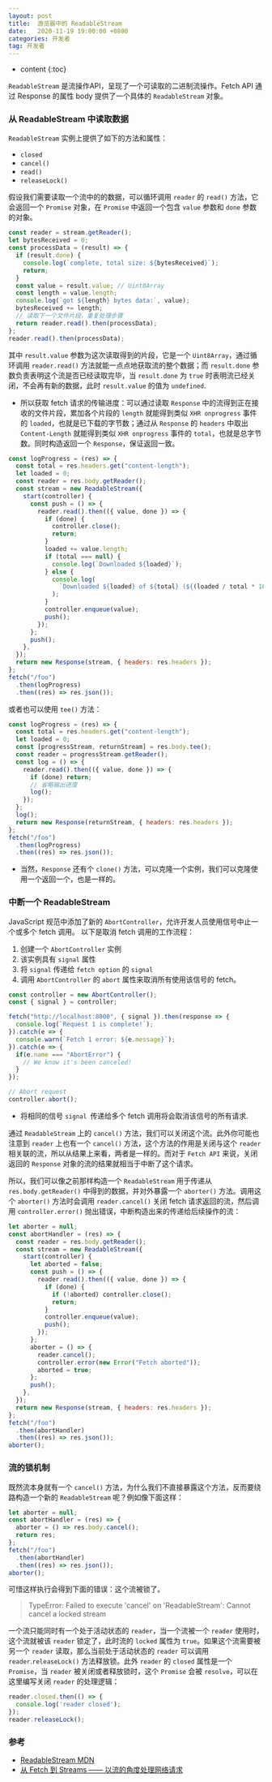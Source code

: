 ```yaml
---
layout: post
title:  游览器中的 ReadableStream
date:   2020-11-19 19:00:00 +0800
categories: 开发者
tag: 开发者
---
```


* content
{:toc}

`ReadableStream` 是流操作API，呈现了一个可读取的二进制流操作。Fetch API 通过 Response 的属性 body 提供了一个具体的 `ReadableStream` 对象。

### 从 ReadableStream 中读取数据

`ReadableStream` 实例上提供了如下的方法和属性：

- `closed`
- `cancel()`
- `read()`
- `releaseLock()`

假设我们需要读取一个流中的的数据，可以循环调用 `reader` 的 `read()` 方法，它会返回一个 `Promise` 对象，在 `Promise` 中返回一个包含 `value` 参数和 `done` 参数的对象。

```js
const reader = stream.getReader();
let bytesReceived = 0;
const processData = (result) => {
  if (result.done) {
    console.log(`complete, total size: ${bytesReceived}`);
    return;
  }
  const value = result.value; // Uint8Array
  const length = value.length;
  console.log(`got ${length} bytes data:`, value);
  bytesReceived += length;
  // 读取下一个文件片段，重复处理步骤
  return reader.read().then(processData);
};
reader.read().then(processData);
```

其中 `result.value` 参数为这次读取得到的片段，它是一个 `Uint8Array`，通过循环调用 `reader.read()` 方法就能一点点地获取流的整个数据；而 `result.done` 参数负责表明这个流是否已经读取完毕，当 `result.done` 为 `true` 时表明流已经关闭，不会再有新的数据，此时 `result.value` 的值为 `undefined`.

* 所以获取 fetch 请求的传输进度：可以通过读取 `Response` 中的流得到正在接收的文件片段，累加各个片段的 `length` 就能得到类似 `XHR onprogress` 事件的 `loaded`，也就是已下载的字节数；通过从 `Response` 的 `headers` 中取出 `Content-Length` 就能得到类似 `XHR onprogress` 事件的 `total`，也就是总字节数。同时构造返回一个 `Response`，保证返回一致。

```js
const logProgress = (res) => {
  const total = res.headers.get("content-length");
  let loaded = 0;
  const reader = res.body.getReader();
  const stream = new ReadableStream({
    start(controller) {
      const push = () => {
        reader.read().then(({ value, done }) => {
          if (done) {
            controller.close();
            return;
          }
          loaded += value.length;
          if (total === null) {
            console.log(`Downloaded ${loaded}`);
          } else {
            console.log(
              `Downloaded ${loaded} of ${total} (${(loaded / total * 100).toFixed(2)}%)`
            );
          }
          controller.enqueue(value);
          push();
        });
      };
      push();
    },
  });
  return new Response(stream, { headers: res.headers });
};
fetch("/foo")
  .then(logProgress)
  .then((res) => res.json());
```

或者也可以使用 `tee()` 方法：

```js
const logProgress = (res) => {
  const total = res.headers.get("content-length");
  let loaded = 0;
  const [progressStream, returnStream] = res.body.tee();
  const reader = progressStream.getReader();
  const log = () => {
    reader.read().then(({ value, done }) => {
      if (done) return;
      // 省略输出进度
      log();
    });
  };
  log();
  return new Response(returnStream, { headers: res.headers });
};
fetch("/foo")
  .then(logProgress)
  .then((res) => res.json());
```

* 当然，`Response` 还有个 `clone()` 方法，可以克隆一个实例，我们可以克隆使用一个返回一个，也是一样的。

### 中断一个 ReadableStream

<!-- 更新 -->

JavaScript 规范中添加了新的 `AbortController`，允许开发人员使用信号中止一个或多个 fetch 调用。
以下是取消 fetch 调用的工作流程：

1. 创建一个 `AbortController` 实例
2. 该实例具有 `signal` 属性
3. 将 `signal` 传递给 `fetch option`  的 `signal`
4. 调用 `AbortController` 的 `abort` 属性来取消所有使用该信号的 fetch。

```js
const controller = new AbortController();
const { signal } = controller;

fetch("http://localhost:8000", { signal }).then(response => {
  console.log(`Request 1 is complete!`);
}).catch(e => {
  console.warn(`Fetch 1 error: ${e.message}`);
}).catch(e => {
  if(e.name === "AbortError") {
    // We know it's been canceled!
  }
});

// Abort request
controller.abort();
```

* 将相同的信号 `signal `传递给多个 fetch 调用将会取消该信号的所有请求.

<!-- 以前 -->

通过 `ReadableStream` 上的 `cancel()` 方法，我们可以关闭这个流。此外你可能也注意到 `reader` 上也有一个 `cancel()` 方法，这个方法的作用是关闭与这个 `reader` 相关联的流，所以从结果上来看，两者是一样的。而对于 `Fetch API` 来说，关闭返回的 `Response` 对象的流的结果就相当于中断了这个请求。

所以，我们可以像之前那样构造一个 `ReadableStream` 用于传递从 `res.body.getReader()` 中得到的数据，并对外暴露一个 `aborter()` 方法。调用这个 `aborter()` 方法时会调用 `reader.cancel()` 关闭 fetch 请求返回的流，然后调用 `controller.error()` 抛出错误，中断构造出来的传递给后续操作的流：

```js
let aborter = null;
const abortHandler = (res) => {
  const reader = res.body.getReader();
  const stream = new ReadableStream({
    start(controller) {
      let aborted = false;
      const push = () => {
        reader.read().then(({ value, done }) => {
          if (done) {
            if (!aborted) controller.close();
            return;
          }
          controller.enqueue(value);
          push();
        });
      };
      aborter = () => {
        reader.cancel();
        controller.error(new Error("Fetch aborted"));
        aborted = true;
      };
      push();
    },
  });
  return new Response(stream, { headers: res.headers });
};
fetch("/foo")
  .then(abortHandler)
  .then((res) => res.json());
aborter();
```

### 流的锁机制

既然流本身就有一个 `cancel()` 方法，为什么我们不直接暴露这个方法，反而要绕路构造一个新的 `ReadableStream` 呢？例如像下面这样：

```js
let aborter = null;
const abortHandler = (res) => {
  aborter = () => res.body.cancel();
  return res;
};
fetch("/foo")
  .then(abortHandler)
  .then((res) => res.json());
aborter();
```

可惜这样执行会得到下面的错误：这个流被锁了。

> TypeError: Failed to execute 'cancel' on 'ReadableStream': Cannot cancel a locked stream

一个流只能同时有一个处于活动状态的 `reader`，当一个流被一个 `reader` 使用时，这个流就被该 `reader` 锁定了，此时流的 `locked` 属性为 `true`。如果这个流需要被另一个 `reader` 读取，那么当前处于活动状态的 `reader` 可以调用 `reader`.`releaseLock()` 方法释放锁。此外 `reader` 的 `closed` 属性是一个 `Promise`，当 `reader` 被关闭或者释放锁时，这个 `Promise` 会被 `resolve`，可以在这里编写关闭 `reader` 的处理逻辑：

```js
reader.closed.then(() => {
  console.log('reader closed');
});
reader.releaseLock();
```

### 参考

- [ReadableStream MDN](https://developer.mozilla.org/zh-CN/docs/Web/API/ReadableStream)
- [从 Fetch 到 Streams —— 以流的角度处理网络请求](https://copyfuture.com/blogs-details/20191223092053446yks8rifdoxsqpu4#%E5%8F%82%E8%80%83%E7%AD%94%E6%A1%88)
